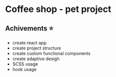 # Coffee shop - pet project

## Achivements ⭐️

- create react app
- create project structure
- create custom functional components
- create adaptive desigh
- SCSS usage
- hook usage
